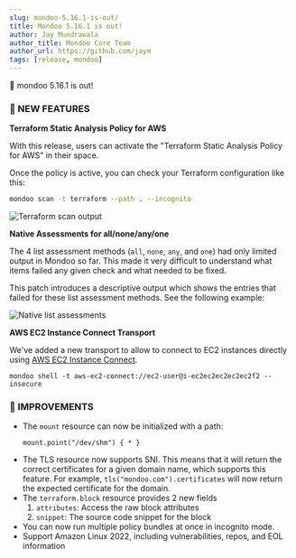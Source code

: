```yaml
---
slug: mondoo-5.16.1-is-out/
title: Mondoo 5.16.1 is out!
author: Jay Mundrawala
author_title: Mondoo Core Team
author_url: https://github.com/jaym
tags: [release, mondoo]
---
```


🥳 mondoo 5.16.1 is out!

### 🎉 NEW FEATURES

**Terraform Static Analysis Policy for AWS**

With this release, users can activate the "Terraform Static Analysis Policy for AWS" in their space.

Once the policy is active, you can check your Terraform configuration like this:

```bash
mondoo scan -t terraform --path . --incognito
```

![Terraform scan output](/img/releases/2021-11-30-mondoo-5.16.1-is-out/tf.png)

**Native Assessments for all/none/any/one**

The 4 list assessment methods (`all`, `none`, `any`, and `one`) had only limited
output in Mondoo so far. This made it very difficult to understand what items
failed any given check and what needed to be fixed.

This patch introduces a descriptive output which shows the entries that
failed for these list assessment methods. See the following example:

![Native list assessments](/img/releases/2021-11-30-mondoo-5.16.1-is-out/native_assessments.png)

**AWS EC2 Instance Connect Transport**

We've added a new transport to allow to connect to EC2 instances directly using
[AWS EC2 Instance Connect](https://docs.aws.amazon.com/AWSEC2/latest/UserGuide/ec2-instance-connect-methods.html).

```
mondoo shell -t aws-ec2-connect://ec2-user@i-ec2ec2ec2ec2ec2f2 --insecure
```

### 🧹 IMPROVEMENTS

- The `mount` resource can now be initialized with a path:
  ```
  mount.point("/dev/shm") { * }
  ```
- The TLS resource now supports SNI. This means that it will return the correct
  certificates for a given domain name, which supports this feature. For example,
  `tls("mondoo.com").certificates` will now return the expected certificate for
  the domain.
- The `terraform.block` resource provides 2 new fields
  1. `attributes`: Access the raw block attributes
  2. `snippet`: The source code snippet for the block
- You can now run multiple policy bundles at once in incognito mode.
- Support Amazon Linux 2022, including vulnerabilities, repos, and EOL information
